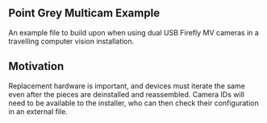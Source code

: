 ## Point Grey Multicam Example

An example file to build upon when using dual USB Firefly MV cameras in a travelling computer vision installation.

## Motivation

Replacement hardware is important, and devices must iterate the same even after the pieces are deinstalled and reassembled. Camera IDs will need to be available to the installer, who can then check their configuration in an external file. 